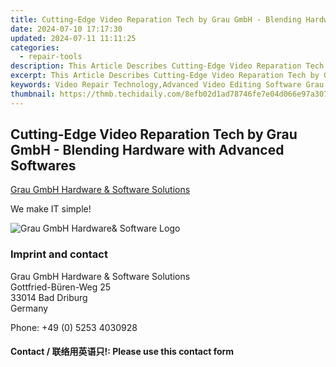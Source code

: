 ```yaml
---
title: Cutting-Edge Video Reparation Tech by Grau GmbH - Blending Hardware with Advanced Softwares
date: 2024-07-10 17:17:30
updated: 2024-07-11 11:11:25
categories:
  - repair-tools
description: This Article Describes Cutting-Edge Video Reparation Tech by Grau GmbH - Blending Hardware with Advanced Softwares
excerpt: This Article Describes Cutting-Edge Video Reparation Tech by Grau GmbH - Blending Hardware with Advanced Softwares
keywords: Video Repair Technology,Advanced Video Editing Software Grau GmbH,Innovative Hardware Solutions Video Editing,Professional Video Restoration Services Grau GmbH,High-Quality Video Repair Software,Video Editing and Restoration Tech by Grau GmbH,Grau GmbH Video Technology Solutions
thumbnail: https://thmb.techidaily.com/8efb02d1ad78746fe7e04d066e97a30754c0040bd1d393f4b6d528ffbc9df6b1.jpg
---
```


## Cutting-Edge Video Reparation Tech by Grau GmbH - Blending Hardware with Advanced Softwares

[Grau GmbH Hardware & Software Solutions](https://main.grauonline.de/)

We make IT simple!

![Grau GmbH Hardware& Software Logo](https://main.grauonline.de/wp-content/uploads/2021/05/output-onlinepngtools.png)

### Imprint and contact

 Grau GmbH Hardware & Software Solutions  
 Gottfried-Büren-Weg 25  
 33014 Bad Driburg  
 Germany

Phone: +49 (0) 5253 4030928

#### Contact / 联络用英语只!: Please use this contact form

<ins class="adsbygoogle"
     style="display:block"
     data-ad-format="autorelaxed"
     data-ad-client="ca-pub-7571918770474297"
     data-ad-slot="1223367746"></ins>



<ins class="adsbygoogle"
     style="display:block"
     data-ad-client="ca-pub-7571918770474297"
     data-ad-slot="8358498916"
     data-ad-format="auto"
     data-full-width-responsive="true"></ins>
